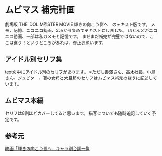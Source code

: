 ムビマス 補完計画
=================
劇場版 THE IDOL M@STER MOVIE 輝きの向こう側へ　のテキスト版です。
メモ、記憶、ニコニコ動画、2chから集めてテキストにしました。
ほとんどがニコニコ動画、一部は私のメモと記憶です。
まだまだ補完が完璧ではないので、ここは違う！というところがあれば、修正お願います。

アイドル別セリフ集
-----------------
textの中にアイドル別のセリフがあります。
※ただし善澤さん、高木社長、小鳥さん、ジュピター、宿の女将と大旦那のセリフはムビマス補完のほうに記述しています。

ムビマス本編
------------
セリフは8割ほどカバーしてると思います。
描写についても随時追記していく予定です。

参考元
------

[映画「輝きの向こう側へ」キャラ別台詞一覧](http://www.nicovideo.jp/watch/sm23030676)